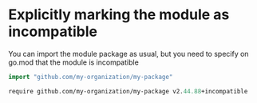 # Explicitly marking the module as incompatible

You can import the module package as usual, but you need to specify on go.mod
that the module is incompatible

```go
import "github.com/my-organization/my-package"
```

```go.mod
require github.com/my-organization/my-package v2.44.88+incompatible
```
